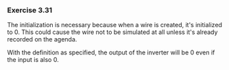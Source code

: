 ### Exercise 3.31
The initialization is necessary because when a wire is created, it's initialized to 0. This could cause the wire not to be simulated at all unless it's already recorded on the agenda.

With the definition as specified, the output of the inverter will be 0 even if the input is also 0.

